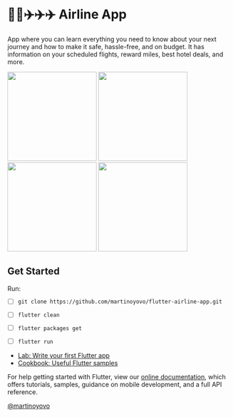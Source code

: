 # 🤩🤩✈️✈️✈️ Airline App

App where you can learn everything you need to know about your next journey and how to make it safe, hassle-free, and on budget. It has information on your scheduled flights, reward miles, best hotel deals, and more.

<p float="left">
  <img src="https://raw.githubusercontent.com/martinoyovo/flutter-airline-app/main/screenshots/home.png" width="200" />
  <img src="https://raw.githubusercontent.com/martinoyovo/flutter-airline-app/main/screenshots/search.png" width="200" />
  <img src="https://raw.githubusercontent.com/martinoyovo/flutter-airline-app/main/screenshots/tickets.png" width="200" />
  <img src="https://raw.githubusercontent.com/martinoyovo/flutter-airline-app/main/screenshots/profile.png" width="200" />
</p>

## Get Started
Run:
- [ ] ```git clone https://github.com/martinoyovo/flutter-airline-app.git```
- [ ] ```flutter clean```
- [ ] ```flutter packages get```
- [ ] ```flutter run```


- [Lab: Write your first Flutter app](https://flutter.dev/docs/get-started/codelab)
- [Cookbook: Useful Flutter samples](https://flutter.dev/docs/cookbook)

For help getting started with Flutter, view our
[online documentation](https://flutter.dev/docs), which offers tutorials,
samples, guidance on mobile development, and a full API reference.


[@martinoyovo](https://linkedin.com/in/martino-yovo)
